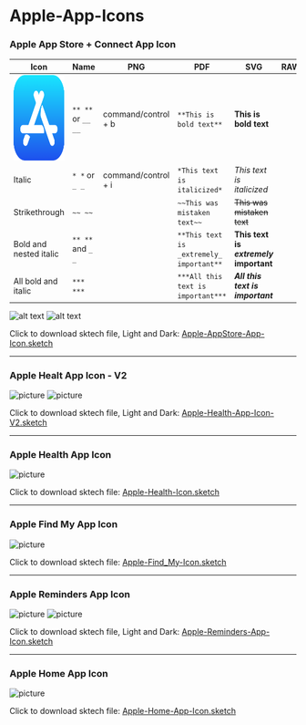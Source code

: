 # Apple-App-Icons

### Apple App Store + Connect App Icon
<body>
    <table>
        <thead>
            <tr>
                <th>Icon</th>
                <th>Name</th>
                <th>PNG</th>
                <th>PDF</th>
                <th>SVG</th>
                <th>RAW</th>
            </tr>
        </thead>
        <tbody>
            <tr>
                <td><img src="App Icon/Apple/AppStore.png" alt="App Store" height="150"></td>
                <td><code>** **</code> or <code>__ __</code></td>
                <td>command/control + b</td>
                <td><code>**This is bold text**</code></td>
                <td><strong>This is bold text</strong></td>
            </tr>
            <tr>
                <td>Italic</td>
                <td><code>* *</code> or <code>_ _</code></td>
                <td>command/control + i</td>
                <td><code>*This text is italicized*</code></td>
                <td><em>This text is italicized</em></td>
            </tr>
            <tr>
                <td>Strikethrough</td>
                <td><code>~~ ~~</code></td>
                <td>
                </td>
                <td><code>~~This was mistaken text~~</code></td>
                <td><del>This was mistaken text</del></td>
            </tr>
            <tr>
                <td>Bold and nested italic</td>
                <td><code>** **</code> and <code>_ _</code></td>
                <td>
                </td>
                <td><code>**This text is _extremely_ important**</code></td>
                <td><strong>This text is <em>extremely</em> important</strong></td>
            </tr>
            <tr>
                <td>All bold and italic</td>
                <td><code>*** ***</code></td>
                <td>
                </td>
                <td><code>***All this text is important***</code></td>
                <td><strong><em>All this text is important</em></strong></td>
            </tr>
        </tbody>
    </table>
</body>

<img src="https://cdn.dribbble.com/users/4311202/screenshots/10493467/media/8be8d109b33bdba2983d8ba98138f7af.jpg" alt="alt text" height="300">
<img src="https://cdn.dribbble.com/users/4311202/screenshots/10493489/media/d196b9057dcd175ab7ec7c82848abfb8.jpg" alt="alt text" height="300">

Click to download sktech file, Light and Dark: [Apple-AppStore-App-Icon.sketch](https://github.com/aroundsketch/Apple-App-Icons/raw/master/Apple-AppStore-App-Icon.sketch)

---

### Apple Healt App Icon - V2

![picture](https://cdn.dribbble.com/users/4311202/screenshots/10493042/media/d65303857d15cda5630af727d44b829a.jpg)
![picture](https://cdn.dribbble.com/users/4311202/screenshots/10493117/media/f3decf3fbc5b8288fa21fbc0d5f1a09c.jpg)

Click to download sktech file, Light and Dark: [Apple-Health-App-Icon-V2.sketch](https://github.com/aroundsketch/Apple-App-Icons/raw/master/Apple-Health-App-Icon-V2.sketch)

---

### Apple Health App Icon

![picture](https://cdn.dribbble.com/users/4311202/screenshots/10487425/media/18ef6ecc5eb4466e6fda2b97746dfe4c.jpg)

Click to download sktech file: [Apple-Health-Icon.sketch](https://github.com/aroundsketch/Apple-App-Icons/raw/master/Apple-Health-App-Icon.sketch)

---

### Apple Find My App Icon

![picture](https://cdn.dribbble.com/users/4311202/screenshots/10480194/media/a7f1d94f0bc8a0673db6a7b1d513ed77.jpg)

Click to download sktech file: [Apple-Find_My-Icon.sketch](https://github.com/aroundsketch/Apple-App-Icons/raw/master/Apple-Find_My-App-Icon.sketch)

---

### Apple Reminders App Icon

![picture](https://cdn.dribbble.com/users/4311202/screenshots/10343311/media/7e2db41e078fc0ba215b868f958eee8d.jpg)
![picture](https://cdn.dribbble.com/users/4311202/screenshots/10344054/media/9eaaf68eeb893c150a09c92bff302f19.jpg) 

Click to download sktech file, Light and Dark: [Apple-Reminders-App-Icon.sketch](https://github.com/aroundsketch/Apple-App-Icons/raw/master/Apple-Reminders-App-Icon.sketch)

---

### Apple Home App Icon

![picture](https://cdn.dribbble.com/users/4311202/screenshots/10285104/media/62e05fe6ea69d62ac01bdd36af516f7b.jpg)

Click to download sktech file: [Apple-Home-App-Icon.sketch](https://github.com/aroundsketch/Apple-App-Icons/raw/master/Apple-Home-App-Icon.sketch)
